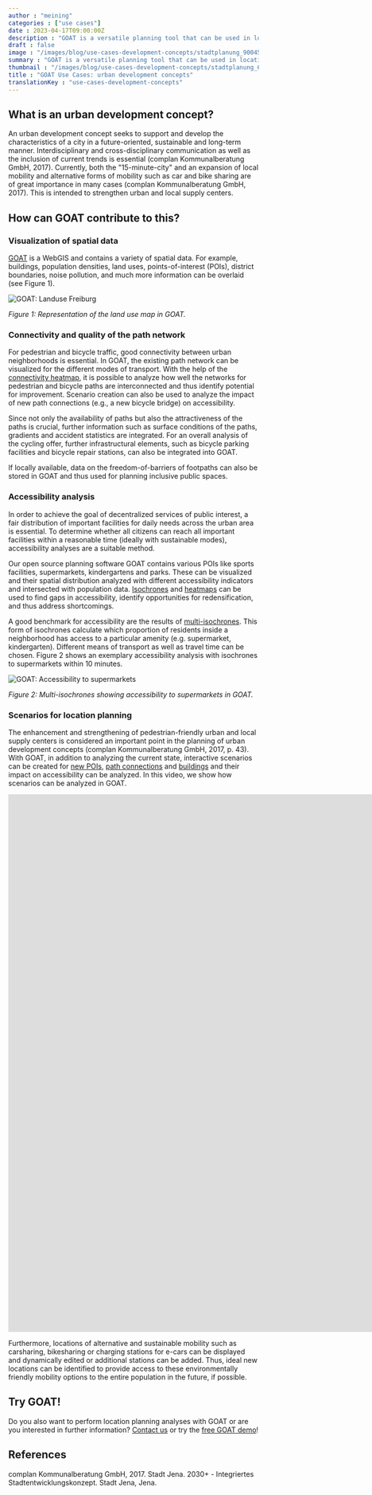 ```yaml
---
author : "meining"
categories : ["use cases"]
date : 2023-04-17T09:00:00Z
description : "GOAT is a versatile planning tool that can be used in location planning, among other things. In this blog post we give a closer look at the use of GOAT in urban development concepts."
draft : false
image : "/images/blog/use-cases-development-concepts/stadtplanung_900450.webp"
summary : "GOAT is a versatile planning tool that can be used in location planning, among other things. In this blog post we give a closer look at the use of GOAT in urban development concepts."
thumbnail : "/images/blog/use-cases-development-concepts/stadtplanung_600450.webp"
title : "GOAT Use Cases: urban development concepts"
translationKey : "use-cases-development-concepts"
---
```

## What is an urban development concept?

An urban development concept seeks to support and develop the characteristics of a city in a future-oriented, sustainable and long-term manner. Interdisciplinary and cross-disciplinary communication as well as the inclusion of current trends is essential (complan Kommunalberatung GmbH, 2017). Currently, both the "15-minute-city" and an expansion of local mobility and alternative forms of mobility such as car and bike sharing are of great importance in many cases (complan Kommunalberatung GmbH, 2017). This is intended to strengthen urban and local supply centers.

## How can GOAT contribute to this?

### Visualization of spatial data

[GOAT](/../en/goat/ "What is GOAT?") is a WebGIS and contains a variety of spatial data. For example, buildings, population densities, land uses, points-of-interest (POIs), district boundaries, noise pollution, and much more information can be overlaid (see Figure 1).

![GOAT: Landuse Freiburg](/images/blog/use-cases-development-concepts/abb1-en.webp "GOAT: Landuse Freiburg")

_Figure 1: Representation of the land use map in GOAT._

### Connectivity and quality of the path network

For pedestrian and bicycle traffic, good connectivity between urban neighborhoods is essential. In GOAT, the existing path network can be visualized for the different modes of transport. With the help of the [connectivity heatmap](/en/docs/heatmap-connectivity/ "documentation on the connectivity heatmap"), it is possible to analyze how well the networks for pedestrian and bicycle paths are interconnected and thus identify potential for improvement. Scenario creation can also be used to analyze the impact of new path connections (e.g., a new bicycle bridge) on accessibility.

Since not only the availability of paths but also the attractiveness of the paths is crucial, further information such as surface conditions of the paths, gradients and accident statistics are integrated. For an overall analysis of the cycling offer, further infrastructural elements, such as bicycle parking facilities and bicycle repair stations, can also be integrated into GOAT.

If locally available, data on the freedom-of-barriers of footpaths can also be stored in GOAT and thus used for planning inclusive public spaces.

### Accessibility analysis

In order to achieve the goal of decentralized services of public interest, a fair distribution of important facilities for daily needs across the urban area is essential. To determine whether all citizens can reach all important facilities within a reasonable time (ideally with sustainable modes), accessibility analyses are a suitable method.

Our open source planning software GOAT contains various POIs like sports facilities, supermarkets, kindergartens and parks. These can be visualized and their spatial distribution analyzed with different accessibility indicators and intersected with population data. [Isochrones](/en/tutorials/isochrone/ "tutorial on isochrones") and [heatmaps](/en/docs/heatmap/ "documentation about the local accessibility heatmap") can be used to find gaps in accessibility, identify opportunities for redensification, and thus address shortcomings.

A good benchmark for accessibility are the results of [multi-isochrones](/en/tutorials/multiisochrones/ "tutorial on multi-isochrones"). This form of isochrones calculate which proportion of residents inside a neighborhood has access to a particular amenity (e.g. supermarket, kindergarten). Different means of transport as well as travel time can be chosen. Figure 2 shows an exemplary accessibility analysis with isochrones to supermarkets within 10 minutes.

![GOAT: Accessibility to supermarkets](/images/blog/use-cases-development-concepts/abb2-en.webp "GOAT: Accessibility to supermarkets")

_Figure 2: Multi-isochrones showing accessibility to supermarkets in GOAT._

### Scenarios for location planning

The enhancement and strengthening of pedestrian-friendly urban and local supply centers is considered an important point in the planning of urban development concepts (complan Kommunalberatung GmbH, 2017, p. 43). With GOAT, in addition to analyzing the current state, interactive scenarios can be created for [new POIs](/en/tutorials/scenario-location/ "Learn how to add new POIs in GOAT"), [path connections](/en/tutorials/scenario-ways/ "Learn how to modify paths in GOAT") and [buildings](/en/tutorials/scenario-buildings/ "Learn how to create building scenarios in GOAT") and their impact on accessibility can be analyzed. In this video, we show how scenarios can be analyzed in GOAT.

<iframe class="embed-responsive-item" src="https://player.vimeo.com/video/754586552?h=ebea094923" frameborder="0" webkitallowfullscreen mozallowfullscreen allowfullscreen data-uk-responsive width="1920" height="1080"></iframe>

Furthermore, locations of alternative and sustainable mobility such as carsharing, bikesharing or charging stations for e-cars can be displayed and dynamically edited or additional stations can be added. Thus, ideal new locations can be identified to provide access to these environmentally friendly mobility options to the entire population in the future, if possible.

## Try GOAT!

Do you also want to perform location planning analyses with GOAT or are you interested in further information? [Contact us](/en/contact/ "Contact Plan4Better here!") or try the [free GOAT demo](/en/request-demo/ "Try GOAT for free!")!

## References

complan Kommunalberatung GmbH, 2017. Stadt Jena. 2030+ - Integriertes Stadtentwicklungskonzept. Stadt Jena, Jena.